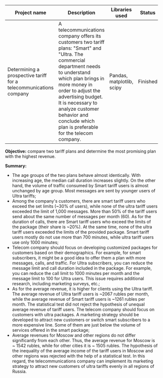 | Project name              | Description   | Libraries used | Status |
| ------------------------- | ------------- | -------------- | ------ |
| Determining a prospective tariff for a telecommunications company   | A telecommunications company offers its customers two tariff plans: "Smart" and "Ultra. The commercial department needs to understand which plan brings in more money in order to adjust the advertising budget. It is necessary to analyze customer behavior and conclude which plan is preferable for the telecom company.| Pandas, matplotlib, scipy | Finished |

**Objective:** compare two tariff plans and determine the most promising plan with the highest revenue. 


**Summary:** 
* The age groups of the two plans behave almost identically. With increasing age, the median call duration increases slightly. On the other hand, the volume of traffic consumed by Smart tariff users is almost unchanged by age group. Most messages are sent by younger users of Ultra tariffs;
* Among the company's customers, there are smart tariff users who exceed the set limits (~30% of users), while none of the ultra tariff users exceeded the limit of 1,000 messages. More than 50% of the tariff users send about the same number of messages per month (60). As for the duration of calls, there are Smart tariff users who exceed the limits of the package (their share is ~20%). At the same time, none of the ultra tariff users exceeded the limits of the provided package. Smart tariff users mostly do not use more than 700 minutes, while ultra tariff users use only 1000 minutes;
* Telecom company should focus on developing customized packages for customers based on their demographics. For example, for smart subscribers, it might be a good idea to offer them a plan with more messages, calls, and traffic. For Ultra subscribers, you can reduce the message limit and call duration included in the package. For example, you can reduce the call limit to 1000 minutes per month and the message limit to 100 for Ultra users. This issue requires additional research, including marketing surveys, etc.;
* As for the average revenue, it is higher for clients using the Ultra tariff. The average revenue of Ultra tariff users is ~2067 rubles per month, while the average revenue of Smart tariff users is ~1261 rubles per month. The statistical test did not reject the hypothesis of unequal average revenue of tariff users. The telecom company should focus on customers with ultra packages. A marketing strategy should be developed to attract new customers or switch smart subscribers to a more expensive line. Some of them are just below the volume of services offered in the smart package;
* Average revenues for Moscow and other regions do not differ significantly from each other. Thus, the average revenue for Moscow is ~ 1542 rubles, while for other cities it is ~ 1505 rubles. The hypothesis of the inequality of the average income of the tariff users in Moscow and other regions was rejected with the help of a statistical test. In this regard, the telecommunications company can implement its marketing strategy to attract new customers of ultra tariffs evenly in all regions of Russia.